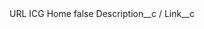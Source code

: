 <?xml version="1.0" encoding="UTF-8"?>
<CustomMetadata xmlns="http://soap.sforce.com/2006/04/metadata" xmlns:xsi="http://www.w3.org/2001/XMLSchema-instance" xmlns:xsd="http://www.w3.org/2001/XMLSchema">
    <label>URL ICG Home</label>
    <protected>false</protected>
    <values>
        <field>Description__c</field>
        <value xsi:type="xsd:string">/</value>
    </values>
    <values>
        <field>Link__c</field>
        <value xsi:nil="true"/>
    </values>
</CustomMetadata>
